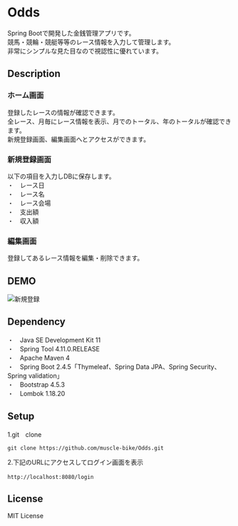 # Odds
Spring Bootで開発した金銭管理アプリです。  
競馬・競輪・競艇等等のレース情報を入力して管理します。  
非常にシンプルな見た目なので視認性に優れています。  
## Description
### ホーム画面
登録したレースの情報が確認できます。  
全レース、月毎にレース情報を表示、月でのトータル、年のトータルが確認できます。  
新規登録画面、編集画面へとアクセスができます。　　
### 新規登録画面
以下の項目を入力しDBに保存します。  
・　レース日  
・　レース名  
・　レース会場  
・　支出額  
・　収入額
### 編集画面
登録してあるレース情報を編集・削除できます。
## DEMO
![新規登録](https://user-images.githubusercontent.com/83861906/137480079-74b82beb-7089-430e-bfce-7fc1d7067ce2.gif)
## Dependency
・　Java SE Development Kit 11  
・　Spring Tool 4.11.0.RELEASE  
・　Apache Maven 4  
・　Spring Boot 2.4.5「Thymeleaf、Spring Data JPA、Spring Security、　Spring validation」  
・　Bootstrap 4.5.3  
・　Lombok 1.18.20　
## Setup
1.git　clone
```
git clone https://github.com/muscle-bike/Odds.git
```

2.下記のURLにアクセスしてログイン画面を表示
```
http://localhost:8080/login　
```
## License
MIT License